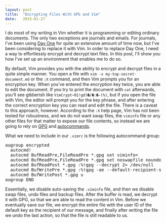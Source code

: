 ```yaml
---
layout: post
title:  "Encrypting Files With GPG and Vim"
date:   2015-01-27
---
```


I do most of my writing in Vim whether it is programming or editing ordinary
documents. The only two exceptions are journals and emails. For journals, I've
been using [Day One](http://dayoneapp.com) for quite an extensive amount of time
now, but I've been considering to replace it with Vim. In order to replace Day
One, I need a way to effortlessly encrypt and decrypt text files. In this post,
I'll show you how I've set up an environment that enables me to do so.

By default, Vim provides you with the ability to encrypt and decrypt files in a
quite simple manner. You open a file with `vim -x my-top-secret-document.md` or
the `:X` command, and then Vim prompts you for an encryption key. When you've
entered the encryption key twice, you are able to edit the document. If you try
to print the document with `cat` afterwards, you'll see gibberish like
`VimCrypt~01!gd)�/�:�-(%)`, but if you open the file with Vim, the editor will
prompt you for the key phrase, and after entering the correct encryption key you
can read and edit the file. There is a caveat to this approach, however.
According to the `:X` help page, Vim has not been tested for robustness, and we
do not want swap files, the `viminfo` file or any other files for that matter to
expose our file contents, so instead we are going to rely on
[GPG](https://www.gnupg.org/) and
[autocommands](http://learnvimscriptthehardway.stevelosh.com/chapters/12.html).

What we need to include in our `.vimrc` is the following autocommand group:

<pre class="prettyprint">
augroup encrypted
  autocmd!
  autocmd BufReadPre,FileReadPre *.gpg set viminfo=
  autocmd BufReadPre,FileReadPre *.gpg set noswapfile noundofile nobackup
  autocmd BufReadPost *.gpg :%!gpg --decrypt 2> /dev/null
  autocmd BufWritePre *.gpg :%!gpg -ae --default-recipient-self
  autocmd BufWritePost *.gpg u
augroup END
</pre>

Essentially, we disable auto-saving the `.viminfo` file, and then we disable
swap files, undo files and backup files. After the buffer is read, we decrypt
it with GPG, so that we are able to read the content in Vim.  Before we
eventually save our file, we encrypt the entire file with the user ID of the
default key as the recipient of our message, and finally after writing the file
we undo the last action, so that the file is still readable to us.
